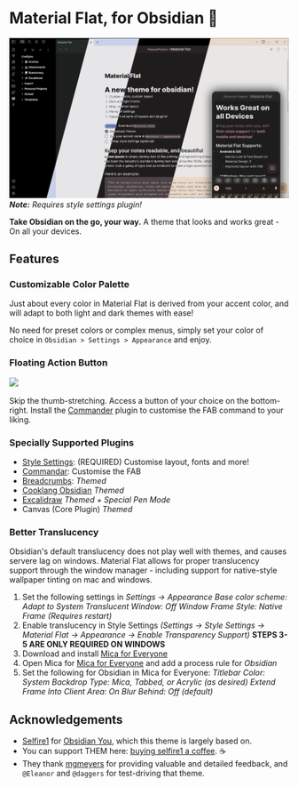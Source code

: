# Material Flat, for Obsidian 🎨
![Material Flat Preview](https://raw.githubusercontent.com/threethan/obsidian-material-flat-theme/main/screenshot-hd.png)
***Note:** Requires style settings plugin!*

**Take Obsidian on the go, your way.**
A theme that looks and works great - On all your devices.

## Features
### Customizable Color Palette
Just about every color in Material Flat is derived from your accent color, and will adapt to both light and dark themes with ease!

No need for preset colors or complex menus, simply set your color of choice in `Obsidian > Settings > Appearance` and enjoy.

### Floating Action Button
<img src="https://github.com/selfire1/obsidian-you-theme/blob/main/images/floating-action-button.png?raw=true" width="500" />

Skip the thumb-stretching. Access a button of your choice on the bottom-right. Install the [Commander](https://github.com/phibr0/obsidian-commander) plugin to customise the FAB command to your liking. 

### Specially Supported Plugins
* [Style Settings](https://github.com/mgmeyers/obsidian-style-settings): (REQUIRED) Customise layout, fonts and more!
* [Commandar](https://github.com/phibr0/obsidian-commander): Customise the FAB
* [Breadcrumbs](https://github.com/SkepticMystic/breadcrumbs): *Themed*
* [Cooklang Obsidian](https://github.com/deathau/cooklang-obsidian) *Themed*
* [Excalidraw](https://github.com/zsviczian/obsidian-excalidraw-plugin) *Themed + Special Pen Mode*
* Canvas (Core Plugin) *Themed*

### Better Translucency
Obsidian's default translucency does not play well with themes, and causes servere lag on windows. Material Flat allows for proper translucency support through the window manager - including support for native-style wallpaper tinting on mac and windows.

1. Set the following settings in *Settings -> Appearance*
    *Base color scheme: Adapt to System*
    *Translucent Window: Off*
    *Window Frame Style: Native Frame (Requires restart)*
2. Enable translucency in Style Settings *(Settings -> Style Settings -> Material Flat -> Appearance -> Enable Transparency Support)*
**STEPS 3-5 ARE ONLY REQUIRED ON WINDOWS**
3. Download and install [Mica for Everyone](https://github.com/MicaForEveryone/MicaForEveryone)
4. Open Mica for [Mica for Everyone](https://github.com/MicaForEveryone/MicaForEveryone) and add a process rule for *Obsidian*
5. Set the following for Obsidian in Mica for Everyone:
    *Titlebar Color: System*
    *Backdrop Type: Mica, Tabbed, or Acrylic (as desired)*
    *Extend Frame Into Client Area: On*
    *Blur Behind: Off (default)* 
## Acknowledgements
* [Selfire1](https://github.com/selfire1) for [Obsidian You](https://github.com/selfire1/obsidian-you-theme), which this theme is largely based on.
* You can support THEM here: [buying selfire1 a coffee](https://www.buymeacoffee.com/joschua). ☕️
* They thank [mgmeyers](https://github.com/mgmeyers) for providing valuable and detailed feedback, and `@Eleanor` and `@daggers` for test-driving that theme.